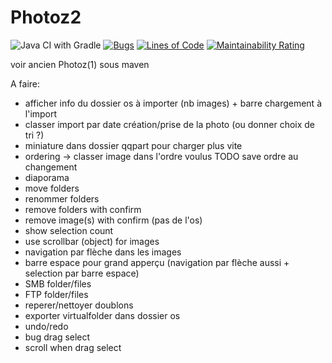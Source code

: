 # Photoz2

![Java CI with Gradle](https://github.com/tokazio/photoz2/workflows/Java%20CI%20with%20Gradle/badge.svg)
[![Bugs](https://sonarcloud.io/api/project_badges/measure?project=tokazio_photoz2&metric=bugs)](https://sonarcloud.io/dashboard?id=tokazio_photoz2)
[![Lines of Code](https://sonarcloud.io/api/project_badges/measure?project=tokazio_photoz2&metric=ncloc)](https://sonarcloud.io/dashboard?id=tokazio_photoz2)
[![Maintainability Rating](https://sonarcloud.io/api/project_badges/measure?project=tokazio_photoz2&metric=sqale_rating)](https://sonarcloud.io/dashboard?id=tokazio_photoz2)

voir ancien Photoz(1) sous maven

A faire:

* afficher info du dossier os à importer (nb images) + barre chargement à l'import
* classer import par date création/prise de la photo (ou donner choix de tri ?)
* miniature dans dossier qqpart pour charger plus vite
* ordering -> classer image dans l'ordre voulus TODO save ordre au changement
* diaporama
* move folders
* renommer folders
* remove folders with confirm
* remove image(s) with confirm (pas de l'os)
* show selection count
* use scrollbar (object) for images
* navigation par flèche dans les images
* barre espace pour grand apperçu (navigation par flèche aussi + selection par barre espace)
* SMB folder/files
* FTP folder/files
* reperer/nettoyer doublons
* exporter virtualfolder dans dossier os
* undo/redo
* bug drag select
* scroll when drag select